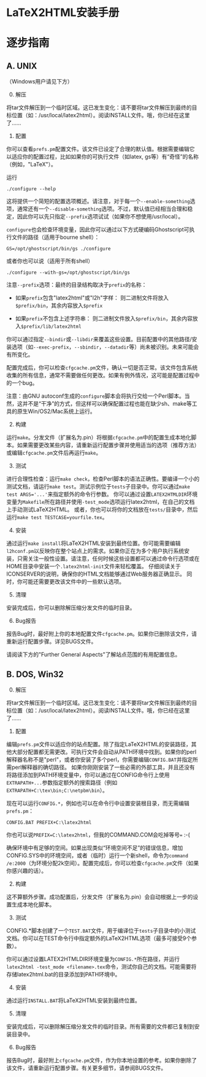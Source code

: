 LaTeX2HTML安装手册
===================================

逐步指南
=====================

A. UNIX
-------

（Windows用户请见下方）

0. 解压

将tar文件解压到一个临时区域。这已发生变化：请不要将tar文件解压到最终的目标位置（如：/usr/local/latex2html）。阅读INSTALL文件。哦，你已经在这里了……

1. 配置

你可以查看`prefs.pm`配置文件。该文件已设定了合理的默认值。根据需要编辑它以适应你的配置过程，比如如果你的可执行文件（如latex, gs等）有“奇怪”的名称（例如，"LaTeX"）。

运行

```
./configure --help
```

这将提供一个简短的配置选项概述。请注意，对于每一个`--enable-something`选项，通常还有一个`--disable-something`选项。不过，默认值已经相当合理和稳定，因此你可以先只指定`--prefix`选项试试（如果你不想使用/usr/local）。

`configure`也会检查环境变量，因此你可以通过以下方式硬编码Ghostscript可执行文件的路径（适用于bourne shell）：

```
GS=/opt/ghostscript/bin/gs ./configure
```

或者你也可以说（适用于所有shell）

```
./configure --with-gs=/opt/ghostscript/bin/gs
```

注意`--prefix`选项：最终的目录结构取决于`prefix`的名称：

- 如果`prefix`包含"latex2html"或"l2h"字样：
  则二进制文件将放入`$prefix/bin`，其余内容放入`$prefix`

- 如果`prefix`不包含上述字符串：
  则二进制文件放入`$prefix/bin`，其余内容放入`$prefix/lib/latex2html`

你可以通过指定`--bindir`或`--libdir`来覆盖这些设置。目前配置中的其他路径/安装选项（如`--exec-prefix`，`--sbindir`，`--datadir`等）尚未被识别。未来可能会有所变化。

配置完成后，你可以检查`cfgcache.pm`文件，确认一切是否正常。该文件包含系统收集的所有信息，通常不需要做任何更改。如果有例外情况，这可能是配置过程中的一个bug。

注意：由GNU autoconf生成的`configure`脚本会将执行交给一个Perl脚本。当然，这并不是“干净”的方式，但这样可以确保配置过程也能在缺少sh、make等工具的原生Win/OS2/Mac系统上运行。

2. 构建

运行`make`。分发文件（扩展名为.pin）将根据`cfgcache.pm`中的配置生成本地化脚本。如果需要更改某些内容，请重新运行配置步骤并使用适当的选项（推荐方法）或编辑`cfgcache.pm`文件后再运行`make`。

3. 测试

进行合理性检查：运行`make check`，检查Perl脚本的语法正确性。要编译一个小的测试文档，请运行`make test`。测试示例位于`tests`子目录中。你可以通过`make test ARGS='...'`来指定额外的命令行参数。
你可以通过设置`LATEX2HTMLDIR`环境变量为`Makefile`所在路径并使用`-test_mode`选项运行latex2html，在自己的文档上手动测试LaTeX2HTML。
或者，你也可以将你的文档放在`tests/`目录中，然后运行`make test TESTCASE=yourfile.tex`。

4. 安装

通过运行`make install`将LaTeX2HTML安装到最终位置。你可能需要编辑`l2hconf.pm`以反映你在整个站点上的需求。如果你正在为多个用户执行系统安装，只需关注一般性设置。请注意，任何时候这些设置都可以通过命令行选项或在HOME目录中安装一个`.latex2html-init`文件来轻松覆盖。
仔细阅读关于ICONSERVER的说明，确保你的HTML文档能够通过Web服务器正确显示。
同时，你可能还需要更改该文件中的一些默认选项。

5. 清理

安装完成后，你可以删除解压缩分发文件的临时目录。

6. Bug报告

报告Bug时，最好附上你的本地配置文件`cfgcache.pm`。如果你已删除该文件，请重新运行配置步骤。详见BUGS文件。

请阅读下方的"Further General Aspects"了解站点范围的有用配置信息。

B. DOS, Win32
-------------------

0. 解压

将tar文件解压到一个临时区域。这已发生变化：请不要将tar文件解压到最终的目标位置（如：/usr/local/latex2html）。阅读INSTALL文件。哦，你已经在这里了……

1. 配置

编辑`prefs.pm`文件以适应你的站点配置。除了指定LaTeX2HTML的安装路径，其他大部分配置都无需更改。可执行文件会自动从PATH环境中找到。如果你的perl解释器名称不是"perl"，或者你安装了多个perl，你需要编辑`CONFIG.BAT`并指定所需perl解释器的确切路径。
如果你刚刚安装了一些必需的外部工具，并且还没有将路径添加到PATH环境变量中，你可以通过在CONFIG命令行上使用`EXTRAPATH+...`参数指定额外的搜索路径（例如`EXTRAPATH+C:\tex\bin;C:\netpbm\bin`）。

现在可以运行`CONFIG.*`，例如也可以在命令行中设置安装根目录，而无需编辑`prefs.pm`：

```
CONFIG.BAT PREFIX+C:\latex2html
```

你也可以说`PREFIX=C:\latex2html`，但我的COMMAND.COM会吃掉等号`=` :-(

确保环境中有足够的空间。如果出现类似“环境空间不足”的错误信息，增加CONFIG.SYS中的环境空间，或者（临时）运行一个新shell，命令为`command /e:2000`（为环境分配2k空间）。配置完成后，你可以检查`cfgcache.pm`文件（如果你感兴趣的话）。

2. 构建

这不算额外步骤。成功配置后，分发文件（扩展名为.pin）会自动根据上一步的设置生成本地化脚本。

3. 测试

CONFIG.*脚本创建了一个`TEST.BAT`文件，用于编译位于`tests`子目录中的小测试文档。你可以在TEST命令行中指定额外的LaTeX2HTML选项（最多可接受9个参数）。

你可以通过设置LATEX2HTMLDIR环境变量为`CONFIG.*`所在路径，并运行`latex2html -test_mode <filename>.tex`命令，测试你自己的文档。可能需要将存储latex2html.bat的目录添加到PATH环境中。

4. 安装

通过运行`INSTALL.BAT`将LaTeX2HTML安装到最终位置。

5. 清理

安装完成后，可以删除解压缩分发文件的临时目录。所有需要的文件都已复制到安装目录中。

6. Bug报告

报告Bug时，最好附上`cfgcache.pm`文件，作为你本地设置的参考。如果你删除了该文件，请重新运行配置步骤。有关更多细节，请参阅BUGS文件。

